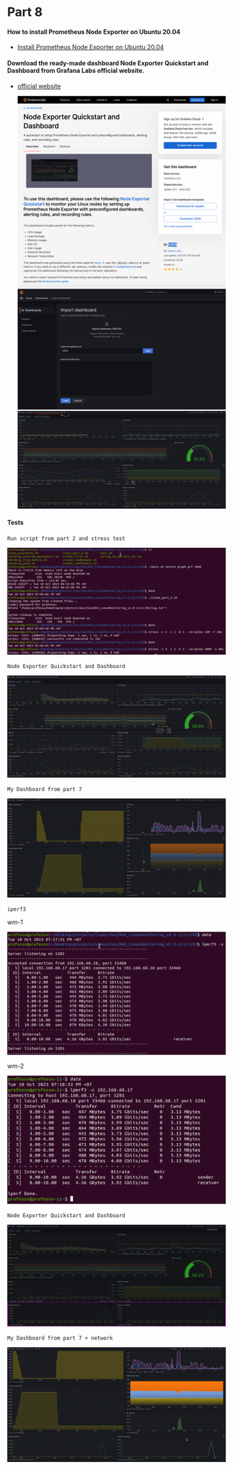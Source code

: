 # Part 8

#### How to install Prometheus Node Exporter on Ubuntu 20.04

* [Install Prometheus Node Exporter on Ubuntu 20.04](https://ourcodeworld.com/articles/read/1686/how-to-install-prometheus-node-exporter-on-ubuntu-2004)


#### Download the ready-made dashboard Node Exporter Quickstart and Dashboard from Grafana Labs official website.

* [official website](https://grafana.com/grafana/dashboards/13978-node-exporter-quickstart-and-dashboard/)

	![screen_official_syte](images_part_8/node_exporter_quickstart_and_dashboard_syte.png)
	![import_grafana](images_part_8/import_dashboard.png)
	![import_grafana](images_part_8/dasboard_metric_show.png)


#### Tests
`Run script from part 2 and stress test`

![import_grafana](images_part_8/test_term_part_2_stress_test.png)

`Node Exporter Quickstart and Dashboard `

![import_grafana](images_part_8/test_graf_part2_stresstest.png)

`My Dashboard from part 7`

![import_grafana](images_part_8/my_test_graf_part2_stresstest.png)

`iperf3`

wm-1

![import_grafana](images_part_8/iperf3_term_ws1.png)

wm-2

![import_grafana](images_part_8/iperf3_term_ws2.png)

`Node Exporter Quickstart and Dashboard `

![import_grafana](images_part_8/node_exporter_q_metric_network.png)

`My Dashboard from part 7 + network`

![import_grafana](images_part_8/my_metric_network.png)